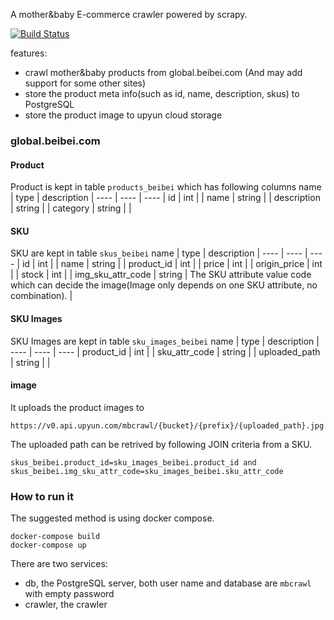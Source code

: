 A mother&baby E-commerce crawler powered by scrapy.

[![Build Status](https://travis-ci.org/peonone/mbcrawl.svg?branch=master)](https://travis-ci.org/peonone/mbcrawl)

features:
 - crawl mother&baby products from global.beibei.com (And may add support for some other sites)
 - store the product meta info(such as id, name, description, skus) to PostgreSQL
 - store the product image to upyun cloud storage

### global.beibei.com
#### Product
Product is kept in table `products_beibei` which has following columns
name | type | description |
---- | ---- | ---- |
id |  int | |
name  |  string | |
description | string | |
category | string | |

#### SKU 
SKU are kept in table `skus_beibei` 
name | type | description |
---- | ---- | ---- |
id |  int | |
name | string | |
product_id | int | |
price | int | |
origin_price | int | |
stock | int | |
img_sku_attr_code | string | The SKU attribute value code which can decide the image(Image only depends on one SKU attribute, no combination). |

#### SKU Images
SKU Images are kept in table `sku_images_beibei`
name | type | description |
---- | ---- | ---- |
product_id | int | |
sku_attr_code | string | |
uploaded_path | string | |

 #### image
 It uploads the product images to 
 ```
 https://v0.api.upyun.com/mbcrawl/{bucket}/{prefix}/{uploaded_path}.jpg
 ```
The uploaded path can be retrived by following JOIN criteria from a SKU.

```
skus_beibei.product_id=sku_images_beibei.product_id and skus_beibei.img_sku_attr_code=sku_images_beibei.sku_attr_code
```

### How to run it
The suggested method is using docker compose.
```
docker-compose build 
docker-compose up
```
There are two services:
 - db, the PostgreSQL server, both user name and database are `mbcrawl` with empty password
 - crawler, the crawler 
